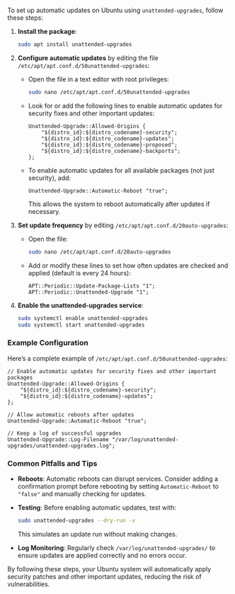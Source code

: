 
To set up automatic updates on Ubuntu using `unattended-upgrades`, follow these steps:

1. **Install the package**:
   ```bash
   sudo apt install unattended-upgrades
   ```

2. **Configure automatic updates** by editing the file `/etc/apt/apt.conf.d/50unattended-upgrades`:
   - Open the file in a text editor with root privileges:
     ```bash
     sudo nano /etc/apt/apt.conf.d/50unattended-upgrades
     ```
   - Look for or add the following lines to enable automatic updates for security fixes and other important updates:
     ```plaintext
     Unattended-Upgrade::Allowed-Origins {
         "${distro_id}:${distro_codename}-security";
         "${distro_id}:${distro_codename}-updates";
         "${distro_id}:${distro_codename}-proposed";
         "${distro_id}:${distro_codename}-backports";
     };
     ```

   - To enable automatic updates for all available packages (not just security), add:
     ```plaintext
     Unattended-Upgrade::Automatic-Reboot "true";
     ```
     This allows the system to reboot automatically after updates if necessary.

3. **Set update frequency** by editing `/etc/apt/apt.conf.d/20auto-upgrades`:
   - Open the file:
     ```bash
     sudo nano /etc/apt/apt.conf.d/20auto-upgrades
     ```
   - Add or modify these lines to set how often updates are checked and applied (default is every 24 hours):
     ```plaintext
     APT::Periodic::Update-Package-Lists "1";
     APT::Periodic::Unattended-Upgrade "1";
     ```

4. **Enable the unattended-upgrades service**:
   ```bash
   sudo systemctl enable unattended-upgrades
   sudo systemctl start unattended-upgrades
   ```

### Example Configuration

Here’s a complete example of `/etc/apt/apt.conf.d/50unattended-upgrades`:

```plaintext
// Enable automatic updates for security fixes and other important packages
Unattended-Upgrade::Allowed-Origins {
    "${distro_id}:${distro_codename}-security";
    "${distro_id}:${distro_codename}-updates";
};

// Allow automatic reboots after updates
Unattended-Upgrade::Automatic-Reboot "true";

// Keep a log of successful upgrades
Unattended-Upgrade::Log-Filename "/var/log/unattended-upgrades/unattended-upgrades.log";
```

### Common Pitfalls and Tips

- **Reboots**: Automatic reboots can disrupt services. Consider adding a confirmation prompt before rebooting by setting `Automatic-Reboot` to `"false"` and manually checking for updates.
  
- **Testing**: Before enabling automatic updates, test with:
  ```bash
  sudo unattended-upgrades --dry-run -v
  ```
  This simulates an update run without making changes.

- **Log Monitoring**: Regularly check `/var/log/unattended-upgrades/` to ensure updates are applied correctly and no errors occur.

By following these steps, your Ubuntu system will automatically apply security patches and other important updates, reducing the risk of vulnerabilities.
